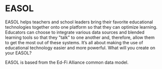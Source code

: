 # EASOL

EASOL helps teachers and school leaders bring their favorite educational technologies together onto one platform so that they can optimize learning. Educators can choose to integrate various data sources and blended learning tools so that they "talk" to one another and, therefore, allow them to get the most out of these systems. It’s all about making the use of educational technology easier and more powerful. What will you create on your EASOL?

EASOL is based from the Ed-Fi Alliance common data model.
